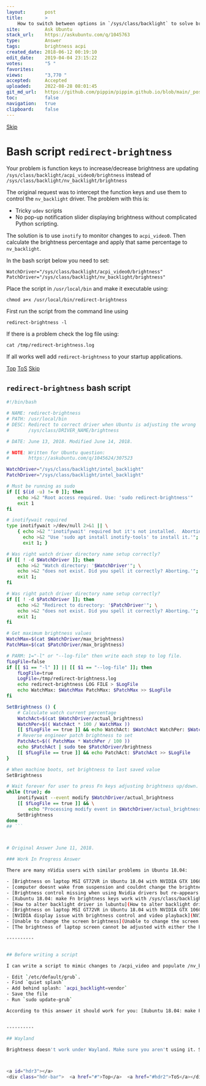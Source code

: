 ```yaml
---
layout:       post
title:        >
    How to switch between options in `/sys/class/backlight` to solve brightness problem?
site:         Ask Ubuntu
stack_url:    https://askubuntu.com/q/1045763
type:         Answer
tags:         brightness acpi
created_date: 2018-06-12 00:19:10
edit_date:    2019-04-04 23:15:22
votes:        "5 "
favorites:    
views:        "3,770 "
accepted:     Accepted
uploaded:     2022-08-28 08:01:45
git_md_url:   https://github.com/pippim/pippim.github.io/blob/main/_posts/2018/2018-06-12-How-to-switch-between-options-in-__sys_class_backlight_-to-solve-brightness-problem_.md
toc:          false
navigation:   true
clipboard:    false
---
```



<a id="hdr1"></a>
<div class="hdr-bar">  <a href="#hdr2">Skip</a></div>

# Bash script `redirect-brightness`

Your problem is function keys to increase/decrease brightness are updating `/sys/class/backlight/acpi_video0/brightness` instead of `/sys/class/backlight/nv_backlight/brightness`

The original request was to intercept the function keys and use them to control the `nv_backlight` driver. The problem with this is:

- Tricky `udev` scripts
- No pop-up notification slider displaying brightness without complicated Python scripting.

The solution is to use `inotify` to monitor changes to `acpi_video0`. Then calculate the brightness percentage and apply that same percentage to `nv_backlight`.

In the bash script below you need to set:

``` 
WatchDriver="/sys/class/backlight/acpi_video0/brightness"
PatchDriver="/sys/class/backlight/nv_backlight/brightness"
```

Place the script in `/usr/local/bin` and make it executable using:

``` 
chmod a+x /usr/local/bin/redirect-brightness
```

First run the script from the command line using

``` 
redirect-brightness -l
```

If there is a problem check the log file using:

``` 
cat /tmp/redirect-brightness.log
```

If all works well add `redirect-brightness` to your startup applications.


<a id="hdr2"></a>
<div class="hdr-bar">  <a href="#">Top</a>  <a href="#hdr1">ToS</a>  <a href="#hdr3">Skip</a></div>

## `redirect-brightness` bash script



``` bash
#!/bin/bash

# NAME: redirect-brightness
# PATH: /usr/local/bin
# DESC: Redirect to correct driver when Ubuntu is adjusting the wrong
#       /sys/class/DRIVER_NAME/brightness

# DATE: June 13, 2018. Modified June 14, 2018.

# NOTE: Written for Ubuntu question:
#       https://askubuntu.com/q/1045624/307523

WatchDriver="/sys/class/backlight/intel_backlight"
PatchDriver="/sys/class/backlight/intel_backlight"

# Must be running as sudo
if [[ $(id -u) != 0 ]]; then
    echo >&2 "Root access required. Use: 'sudo redirect-brightness'"
    exit 1
fi

# inotifywait required
type inotifywait >/dev/null 2>&1 || \
    { echo >&2 "'inotifywait' required but it's not installed.  Aborting."; \
      echo >&2 "Use 'sudo apt install inotify-tools' to install it.'"; \
      exit 1; }

# Was right watch driver directory name setup correctly?
if [[ ! -d $WatchDriver ]]; then
    echo >&2 "Watch directory: '$WatchDriver'"; \
    echo >&2 "does not exist. Did you spell it correctly? Aborting.'"; \
    exit 1;
fi

# Was right patch driver directory name setup correctly?
if [[ ! -d $PatchDriver ]]; then
    echo >&2 "Redirect to directory: '$PatchDriver'"; \
    echo >&2 "does not exist. Did you spell it correctly? Aborting.'"; \
    exit 1;
fi

# Get maximum brightness values
WatchMax=$(cat $WatchDriver/max_brightness)
PatchMax=$(cat $PatchDriver/max_brightness)

# PARM: 1="-l" or "--log-file" then write each step to log file.
fLogFile=false
if [[ $1 == "-l" ]] || [[ $1 == "--log-file" ]]; then
    fLogFile=true
    LogFile=/tmp/redirect-brightness.log
    echo redirect-brightness LOG FILE > $LogFile
    echo WatchMax: $WatchMax PatchMax: $PatchMax >> $LogFile
fi

SetBrightness () {
    # Calculate watch current percentage
    WatchAct=$(cat $WatchDriver/actual_brightness)
    WatchPer=$(( WatchAct * 100 / WatchMax ))
    [[ $fLogFile == true ]] && echo WatchAct: $WatchAct WatchPer: $WatchPer >> $LogFile
    # Reverse engineer patch brightness to set
    PatchAct=$(( PatchMax * WatchPer / 100 ))
    echo $PatchAct | sudo tee $PatchDriver/brightness
    [[ $fLogFile == true ]] && echo PatchAct: $PatchAct >> $LogFile
}

# When machine boots, set brightness to last saved value
SetBrightness

# Wait forever for user to press Fn keys adjusting brightness up/down.
while (true); do
    inotifywait --event modify $WatchDriver/actual_brightness
    [[ $fLogFile == true ]] && \
        echo "Processing modify event in $WatchDriver/actual_brightness" >> $LogFile
    SetBrightness
done
## ```



# Original Answer June 11, 2018.

### Work In Progress Answer

There are many nVidia users with similar problems in Ubuntu 18.04:

- [Brightness on laptop MSI GT72VR in Ubuntu 18.04 with NVIDIA GTX 1060 Mobile doesn&#39;t work](Brightness on laptop MSI GT72VR in Ubuntu 18.04 with NVIDIA GTX 1060 Mobile doesn&#39;t work)
- [computer doesnt wake from suspension and couldnt change the brightness](computer doesnt wake from suspension and couldnt change the brightness)
- [Brightness control missing when using Nvidia drivers but re-appears with X.Org](Brightness control missing when using Nvidia drivers but re-appears with X.Org)
- [Xubuntu 18.04: make Fn brightness keys work with /sys/class/backlight/nv_backlight/](Xubuntu 18.04: make Fn brightness keys work with /sys/class/backlight/nv_backlight/)
- [How to alter backlight driver in lubuntu](How to alter backlight driver in lubuntu)
- [Brightness on laptop MSI GT72VR in Ubuntu 18.04 with NVIDIA GTX 1060 Mobile doesn&#39;t work](Brightness on laptop MSI GT72VR in Ubuntu 18.04 with NVIDIA GTX 1060 Mobile doesn&#39;t work)
- [NVIDIA display issue with brightness control and video playback](NVIDIA display issue with brightness control and video playback)
- [Unable to change the screen brightness](Unable to change the screen brightness)
- [The brightness of laptop screen cannot be adjusted with either the buttons or the slider. Edit](The brightness of laptop screen cannot be adjusted with either the buttons or the slider. Edit)

----------


## Before writing a script

I can write a script to mimic changes to /acpi_video and populate /nv_backlight but before I do try this:

- Edit `/etc/default/grub`.
- Find `quiet splash`
- Add behind splash: `acpi_backlight=vendor`
- Save the file
- Run `sudo update-grub`

According to this answer it should work for you: [Xubuntu 18.04: make Fn brightness keys work with /sys/class/backlight/nv_backlight/](Xubuntu 18.04: make Fn brightness keys work with /sys/class/backlight/nv_backlight/)


----------

## Wayland

Brightness doesn't work under Wayland. Make sure you aren't using it. See: [The brightness of laptop screen cannot be adjusted with either the buttons or the slider. Edit]({% post_url /2018/2018-03-03-The-brightness-of-laptop-screen-cannot-be-adjusted-with-either-the-buttons-or-the-slider.-Edit %})



<a id="hdr3"></a>
<div class="hdr-bar">  <a href="#">Top</a>  <a href="#hdr2">ToS</a></div>

